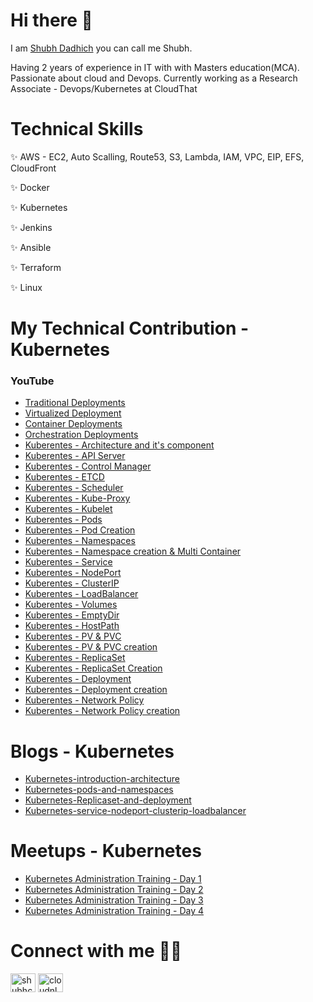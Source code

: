 # Hi there 👋

I am <a href="https://www.linkedin.com/in/shubhcloud/" target="blank">Shubh Dadhich</a> you can call me Shubh.

Having 2 years of experience in IT with with Masters education(MCA). Passionate about cloud and Devops. Currently working as a Research Associate - Devops/Kubernetes at CloudThat 

# Technical Skills
✨ AWS - EC2, Auto Scalling, Route53, S3, Lambda, IAM, VPC, EIP, EFS, CloudFront

✨ Docker

✨ Kubernetes

✨ Jenkins

✨ Ansible

✨ Terraform

✨ Linux

# My Technical Contribution - Kubernetes

### YouTube

- <a href= "https://youtu.be/mniezV8NlZI" target="blank"> Traditional Deployments</a>
- <a href= "https://youtu.be/AhENrIOaqhY" target="blank"> Virtualized Deployment</a>
- <a href= "https://youtu.be/P7G3qJZr6BM" target="blank"> Container Deployments</a>
- <a href= "https://youtu.be/Mg9pflnb96o" target="blank"> Orchestration Deployments</a>
- <a href= "https://youtu.be/Pc-dzfelUV8" target="blank"> Kuberentes - Architecture and it's component</a>
- <a href= "https://youtu.be/tqMI_ftBeVk" target="blank"> Kuberentes - API Server</a>
- <a href= "https://youtu.be/zxRxVS-Rooo" target="blank"> Kuberentes - Control Manager</a>
- <a href= "https://youtu.be/KIWzdSxXk6M" target="blank"> Kuberentes - ETCD</a>
- <a href= "https://youtu.be/ZyTgTlK0GLA" target="blank"> Kuberentes - Scheduler</a>
- <a href= "https://youtu.be/afN89O6l7wo" target="blank"> Kuberentes - Kube-Proxy</a>
- <a href= "https://youtu.be/OSX8_EZcW1I" target="blank"> Kuberentes - Kubelet</a>
- <a href= "https://youtu.be/7ePiPK9e8VM" target="blank"> Kuberentes - Pods</a>
- <a href= "https://youtu.be/u2VCRlRe3Bs" target="blank"> Kuberentes - Pod Creation</a>
- <a href= "https://youtu.be/20yFJS6-SgQ" target="blank"> Kuberentes - Namespaces</a>
- <a href= "https://youtu.be/0Db3rJtU1_A" target="blank"> Kuberentes - Namespace creation & Multi Container</a>
- <a href= "https://youtu.be/fnL0IiuUU3M" target="blank"> Kuberentes - Service</a>
- <a href= "https://youtu.be/CorsdmPszL4" target="blank"> Kuberentes - NodePort</a>
- <a href= "https://youtu.be/r8d3knPSsfc" target="blank"> Kuberentes - ClusterIP</a>
- <a href= "https://youtu.be/15HDpuAWXI0" target="blank"> Kuberentes - LoadBalancer</a>
- <a href= "https://youtu.be/7W2KOpDdWUQ" target="blank"> Kuberentes - Volumes</a>
- <a href= "https://youtu.be/7n0ieVCP3_Y" target="blank"> Kuberentes - EmptyDir</a>
- <a href= "https://youtu.be/rXFvRqoDpN4" target="blank"> Kuberentes - HostPath</a>
- <a href= "https://youtu.be/-fpNr0vYbnc" target="blank"> Kuberentes - PV & PVC</a>
- <a href= "https://youtu.be/LWaqljnPAkw" target="blank"> Kuberentes - PV & PVC creation</a>
- <a href= "https://youtu.be/_jkqj8BG1B4" target="blank"> Kuberentes - ReplicaSet</a>
- <a href= "https://youtu.be/eycG0XWv1r0" target="blank"> Kuberentes - ReplicaSet Creation</a>
- <a href= "https://youtu.be/VLDKXTbpJnk" target="blank"> Kuberentes - Deployment</a>
- <a href= "https://youtu.be/iNXDWSac6sE" target="blank"> Kuberentes - Deployment creation</a>
- <a href= "https://youtu.be/x83Xr98tnwA" target="blank"> Kuberentes - Network Policy</a>
- <a href= "https://youtu.be/yzWug9xhgd4" target="blank"> Kuberentes - Network Policy creation</a>

# Blogs - Kubernetes

- <a href= "https://blog.cloudnloud.com/kubernetes-introduction-architecture">Kubernetes-introduction-architecture</a>
- <a href= "https://blog.cloudnloud.com/kubernetes-pods-and-namespaces">Kubernetes-pods-and-namespaces</a>
- <a href= "https://blog.cloudnloud.com/kubernetes-replicaset-and-deployment">Kubernetes-Replicaset-and-deployment</a>
- <a href= "https://blog.cloudnloud.com/kubernetes-service-nodeport-clusterip-loadbalancer">Kubernetes-service-nodeport-clusterip-loadbalancer</a>

# Meetups - Kubernetes

- <a href= "https://youtu.be/P85h2-bTR1Q">Kubernetes Administration Training - Day 1</a>
- <a href= "https://youtu.be/rMfNO983XI4">Kubernetes Administration Training - Day 2</a>
- <a href= "https://youtu.be/Dmii7CkFTsA">Kubernetes Administration Training - Day 3</a>
- <a href= "https://youtu.be/qC8k1zO8_Uk">Kubernetes Administration Training - Day 4</a>

# Connect with me 🤝🏻
<p align="left">
<a href="https://www.linkedin.com/in/shubhcloud/" target="blank"><img align="center" src="https://raw.githubusercontent.com/rahuldkjain/github-profile-readme-generator/master/src/images/icons/Social/linked-in-alt.svg" alt="shubhcloud" height="30" width="40" /></a>
<a href="https://www.youtube.com/playlist?list=PLh_VNk4-EHTO1219rJzV1J9deFRyAsERn" target="blank"><img align="center" src="https://raw.githubusercontent.com/rahuldkjain/github-profile-readme-generator/master/src/images/icons/Social/youtube.svg" alt="cloudnloud" height="30" width="40" /></a>
</p>

<!--
**sdshubhcom/sdshubhcom** is a ✨ _special_ ✨ repository because its `README.md` (this file) appears on your GitHub profile.

Here are some ideas to get you started:

- 🔭 I’m currently working on ...
- 🌱 I’m currently learning ...
- 👯 I’m looking to collaborate on ...
- 🤔 I’m looking for help with ...
- 💬 Ask me about ...
- 📫 How to reach me: ...
- 😄 Pronouns: ...
- ⚡ Fun fact: ...
-->
